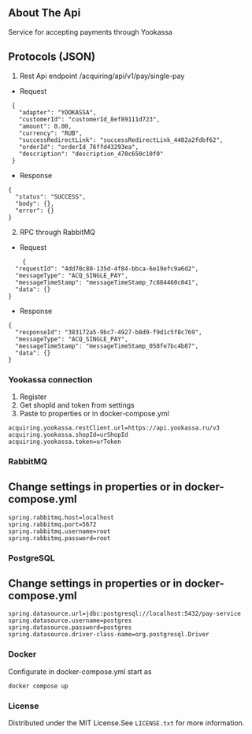 ## About The Api

Service for accepting payments through Yookassa

## Protocols (JSON)
1) Rest Api endpoint /acquiring/api/v1/pay/single-pay
 * Request
 ```
  {
    "adapter": "YOOKASSA",
    "customerId": "customerId_8ef89111d723",
    "amount": 0.00,
    "currency": "RUB",
    "successRedirectLink": "successRedirectLink_4482a2fdbf62",
    "orderId": "orderId_76ffd43293ea",
    "description": "description_470c650c10f0"
  }
 ```
* Response
```
{
  "status": "SUCCESS",
  "body": {},
  "error": {}
}
```
2) RPC through RabbitMQ
  * Request
```
    {
  "requestId": "4dd70c80-135d-4f84-bbca-6e19efc9a6d2",
  "messageType": "ACQ_SINGLE_PAY",
  "messageTimeStamp": "messageTimeStamp_7c884460c041",
  "data": {}
}
```
* Response
```
{
  "responseId": "383172a5-9bc7-4927-b8d9-f9d1c5f8c769",
  "messageType": "ACQ_SINGLE_PAY",
  "messageTimeStamp": "messageTimeStamp_058fe7bc4b87",
  "data": {}
}
```

### Yookassa connection
1) Register
2) Get shopId and token from settings
3) Paste to properties or in docker-compose.yml 
 ```
acquiring.yookassa.restClient.url=https://api.yookassa.ru/v3
acquiring.yookassa.shopId=urShopId
acquiring.yookassa.token=urToken
```

### RabbitMQ
 ## Change settings in properties or in docker-compose.yml 
```
spring.rabbitmq.host=localhost
spring.rabbitmq.port=5672
spring.rabbitmq.username=root
spring.rabbitmq.password=root
```

### PostgreSQL
  ## Change settings in properties or in docker-compose.yml 
```
spring.datasource.url=jdbc:postgresql://localhost:5432/pay-service
spring.datasource.username=postgres
spring.datasource.password=postgres
spring.datasource.driver-class-name=org.postgresql.Driver
```

### Docker 
Configurate in docker-compose.yml start as 
```
docker compose up
```

### License

Distributed under the MIT License.See `LICENSE.txt` for more information.
